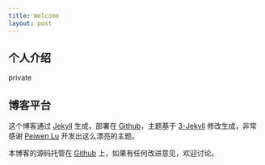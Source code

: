 ```yaml
---
title: Welcome
layout: post
---
```


## 个人介绍

private

## 博客平台

这个博客通过 [Jekyll](http://jekyllrb.com/) 生成，部署在 [Github](https://pages.github.com)，主题基于 [3-Jekyll](https://github.com/P233/3-Jekyll) 修改生成，非常感谢 [Peiwen Lu](https://github.com/P233) 开发出这么漂亮的主题。

本博客的源码托管在 [Github](https://github.com/aliangaaa/aliangaaa.github.io) 上，如果有任何改进意见，欢迎讨论。
